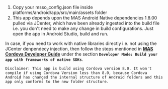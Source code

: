 1. Copy your msso_config.json file inside platforms/android/app/src/main/assets folder
2. This app depends upon the MAS Android Native dependencies 1.8.00 pulled via JCenter, which have been already ingested into the build file i.e. you don't need to make any change in build configurations. Just open the app in Android Studio, build and run.

In case, if you need to work with native libraries directly i.e. not using the JCenter denpendecy injection, then follow the steps mentioned in [**MAS Cordova Developer Guide**](http://mas.ca.com/docs/cordova/latest/guides/) under the section **`Developer Mode: Build your app with frameworks of native SDKs`**.

```
Disclaimer: This app is build using Cordova version 8.0. It won't compile if using Cordova Version less than 8.0, because Cordova Android has changed the internal structure of Android folders and this app only conforms to the new folder structure.
```
